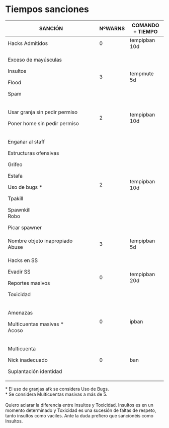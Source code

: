 # Tiempos sanciones

<table><thead><tr><th width="275.3333333333333">SANCIÓN</th><th>NºWARNS</th><th>COMANDO + TIEMPO</th></tr></thead><tbody><tr><td>Hacks Admitidos</td><td>0</td><td>tempipban 10d</td></tr><tr><td><p>Exceso de mayúsculas</p><p>Insultos</p><p>Flood</p><p>Spam</p></td><td>3</td><td>tempmute 5d</td></tr><tr><td><p>Usar granja sin pedir permiso</p><p>Poner home sin pedir permiso</p></td><td>2</td><td>tempipban 10d</td></tr><tr><td><p>Engañar al staff</p><p>Estructuras ofensivas</p><p>Grifeo</p><p>Estafa</p><p>Uso de bugs *</p><p>Tpakill</p><p>Spawnkill<br>Robo</p><p>Picar spawner</p></td><td>2</td><td>tempipban 10d</td></tr><tr><td>Nombre objeto inapropiado<br>Abuse</td><td>3</td><td>tempipban 5d</td></tr><tr><td><p>Hacks en SS</p><p>Evadir SS</p><p>Reportes masivos</p><p>Toxicidad</p></td><td>0</td><td>tempipban 20d</td></tr><tr><td><p>Amenazas</p><p>Multicuentas masivas *<br>Acoso</p></td><td>0</td><td>ipban</td></tr><tr><td><p>Multicuenta</p><p>Nick inadecuado</p><p>Suplantación identidad</p></td><td>0</td><td>ban</td></tr></tbody></table>

\* El uso de granjas afk se considera Uso de Bugs.\
\* Se considera Multicuentas masivas a más de 5.\
\
Quiero aclarar la diferencia entre Insultos y Toxicidad. Insultos es en un momento determinado y Toxicidad es una sucesión de faltas de respeto, tanto insultos como vaciles. Ante la duda prefiero que sancionéis como Insultos.
